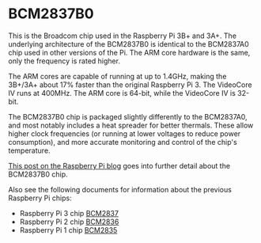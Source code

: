 # BCM2837B0

This is the Broadcom chip used in the Raspberry Pi 3B+ and 3A+. The underlying architecture of the BCM2837B0 is identical to the BCM2837A0 chip used in other versions of the Pi. The ARM core hardware is the same, only the frequency is rated higher.

The ARM cores are capable of running at up to 1.4GHz, making the 3B+/3A+ about 17% faster than the original Raspberry Pi 3. The VideoCore IV runs at 400MHz. The ARM core is 64-bit, while the VideoCore IV is 32-bit.

The BCM2837B0 chip is packaged slightly differently to the BCM2837A0, and most notably includes a heat spreader for better thermals. These allow higher clock frequencies (or running at lower voltages to reduce power consumption), and more accurate monitoring and control of the chip's temperature.

[This post on the Raspberry Pi blog](https://www.raspberrypi.org/blog/raspberry-pi-3-model-bplus-sale-now-35/) goes into further detail about the BCM2837B0 chip.

Also see the following documents for information about the previous Raspberry Pi chips:

* Raspberry Pi 3 chip [BCM2837](./../bcm2837)
* Raspberry Pi 2 chip [BCM2836](./../bcm2836)
* Raspberry Pi 1 chip [BCM2835](./../bcm2835)
